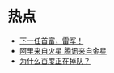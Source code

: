 # 热点
*  [下一任首富，雷军！](/hot/下一任首富，雷军！.md)
*  [阿里来自火星 腾讯来自金星](/hot/阿里来自火星，腾讯来自金星.md)
*  [为什么百度正在掉队？](/hot/为什么百度正在掉队？.md)
